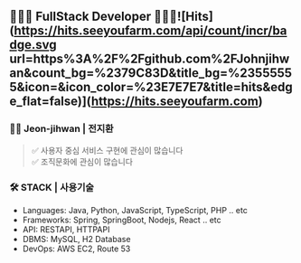 ## 🧑🏻‍💻 FullStack Developer 🧑🏻‍💻![Hits](https://hits.seeyoufarm.com/api/count/incr/badge.svg url=https%3A%2F%2Fgithub.com%2FJohnjihwan&count_bg=%2379C83D&title_bg=%23555555&icon=&icon_color=%23E7E7E7&title=hits&edge_flat=false)](https://hits.seeyoufarm.com)

<!--
**Johnjihwan/Johnjihwan** is a ✨ _special_ ✨ repository because its `README.md` (this file) appears on your GitHub profile. -->

 ### **👋🏻 Jeon-jihwan | 전지환**

> ✅ 사용자 중심 서비스 구현에 관심이 많습니다   
> ✅ 조직문화에 관심이 많습니다    

### **🛠 STACK | 사용기술**
* Languages: Java, Python, JavaScript, TypeScript, PHP .. etc
* Frameworks: Spring, SpringBoot, Nodejs, React .. etc
* API: RESTAPI, HTTPAPI
* DBMS: MySQL, H2 Database
* DevOps: AWS EC2, Route 53
